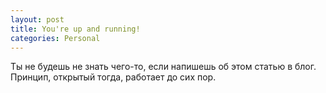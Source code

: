 ```yaml
---
layout: post
title: You're up and running!
categories: Personal
---
```


Ты не будешь не знать чего-то, если напишешь об этом статью в блог. Принцип, открытый тогда, работает до сих пор.
